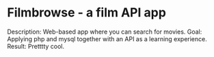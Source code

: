 # Filmbrowse - a film API app
Description: Web-based app where you can search for movies.
Goal: Applying php and mysql together with an API as a learning experience. 
Result: Pretttty cool. 
